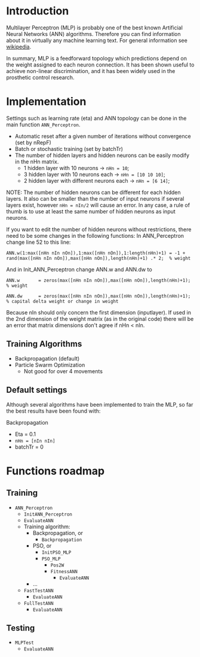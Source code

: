 # Introduction #

Multilayer Perceptron (MLP) is probably one of the best known Artificial Neural Networks (ANN) algorithms. Therefore you can find information about it in virtually any machine learning text. For general information see [wikipedia](http://en.wikipedia.org/wiki/Multilayer_perceptron).

In summary, MLP is a feedforward topology which predictions depend on the weight assigned to each neuron connection. It has been shown useful to achieve non-linear discrimination, and it has been widely used in the prosthetic control research.

# Implementation #

Settings such as learning rate (eta) and ANN topology can be done in the main function `ANN_Perceptron`.

  * Automatic reset after a given number of iterations without convergence (set by nRepF)
  * Batch or stochastic training (set by batchTr)
  * The number of hidden layers and hidden neurons can be easily modify in the nHn matrix.
    * 1 hidden layer with 10 neurons -> `nHn = 10`;
    * 3 hidden layer with 10 neurons each -> `nHn = [10 10 10]`;
    * 2 hidden layer with different neurons each -> `nHn = [6 14]`;

NOTE: The number of hidden neurons can be different for each hidden layers. It also can be smaller than the number of input neurons if several layers exist, however `nHn = nIn/2` will cause an error. In any case, a rule of thumb is to use at least the same number of hidden neurons as input neurons.

If you want to edit the number of hidden neurons without restrictions, there need to be some changes in the following functions:
In ANN\_Perceptron change line 52 to this line:

`ANN.w(1:max([nHn nIn nOn]),1:max([nHn nOn]),1:length(nHn)+1) = -1 + rand(max([nHn nIn nOn]),max([nHn nOn]),length(nHn)+1) .* 2;  % weight`

And in Init\_ANN\_Perceptron change ANN.w and ANN.dw to

`ANN.w       = zeros(max([nHn nIn nOn]),max([nHn nOn]),length(nHn)+1);  % weight`

`ANN.dw      = zeros(max([nHn nIn nOn]),max([nHn nOn]),length(nHn)+1);  % capital delta weight or change in weight`

Because nIn should only concern the first dimension (inputlayer). If used in the 2nd dimension of the weight matrix (as in the original code) there will be an error that matrix dimensions don't agree if nHn < nIn.


## Training Algorithms ##

  * Backpropagation (default)
  * Particle Swarm Optimization
    * Not good for over 4 movements

## Default settings ##

Although several algorithms have been implemented to train the MLP, so far the best results have been found with:

Backpropagation
  * Eta = 0.1
  * `nHn = [nIn nIn]`
  * batchTr = 0

# Functions roadmap #
## Training ##

  * `ANN_Perceptron`
    * `InitANN_Perceptron`
    * `EvaluateANN`
    * Training algorithm:
      * Backpropagation, or
        * `Backpropagation`
      * PSO, or
        * `InitPSO_MLP`
        * `PSO_MLP`
          * `Pos2W`
          * `FitnessANN`
            * `EvaluateANN`
      * ...
    * `FastTestANN`
      * `EvaluateANN`
    * `FullTestANN`
      * `EvaluateANN`

## Testing ##

  * `MLPTest`
    * `EvaluateANN`